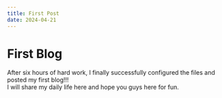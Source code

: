 ```yaml
---
title: First Post
date: 2024-04-21
---
```

# First Blog

After six hours of hard work, I finally successfully configured the files and posted my first blog!!!<br>
I will share my daily life here and hope you guys here for fun.<br>